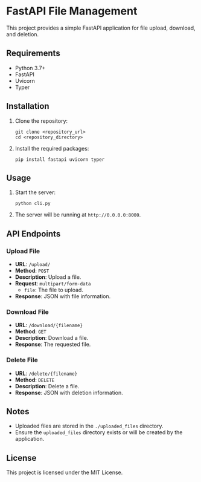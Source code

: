 # FastAPI File Management

This project provides a simple FastAPI application for file upload, download, and deletion.

## Requirements

- Python 3.7+
- FastAPI
- Uvicorn
- Typer

## Installation

1. Clone the repository:
   ```
   git clone <repository_url>
   cd <repository_directory>
   ```

2. Install the required packages:
   ```
   pip install fastapi uvicorn typer
   ```

## Usage

1. Start the server:
   ```
   python cli.py
   ```

2. The server will be running at `http://0.0.0.0:8000`.

## API Endpoints

### Upload File

- **URL**: `/upload/`
- **Method**: `POST`
- **Description**: Upload a file.
- **Request**: `multipart/form-data`
  - `file`: The file to upload.
- **Response**: JSON with file information.

### Download File

- **URL**: `/download/{filename}`
- **Method**: `GET`
- **Description**: Download a file.
- **Response**: The requested file.

### Delete File

- **URL**: `/delete/{filename}`
- **Method**: `DELETE`
- **Description**: Delete a file.
- **Response**: JSON with deletion information.

## Notes

- Uploaded files are stored in the `./uploaded_files` directory.
- Ensure the `uploaded_files` directory exists or will be created by the application.

## License

This project is licensed under the MIT License.
